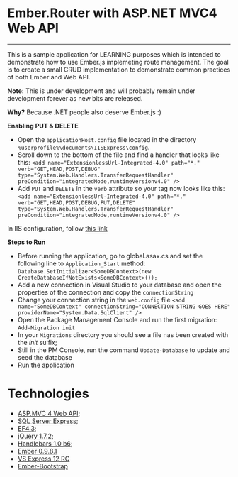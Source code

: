 Ember.Router with ASP.NET MVC4 Web API
======================================
--------------------------------------

This is a sample application for LEARNING purposes which is intended to demonstrate how to use Ember.js implemeting route management. 
The goal is to create a small CRUD implementation to demonstrate common practices of both Ember and Web API.

**Note:** This is under development and will probably remain under development forever as new bits are released.


**Why?** Because .NET people also deserve Ember.js :)


**Enabling PUT & DELETE**


 - Open the `applicationHost.config` file located in the directory `%userprofile%\documents\IISExpress\config`.  
 - Scroll down to the bottom of the file and find a handler that looks like this:
   `<add name="ExtensionlessUrl-Integrated-4.0" path="*." verb="GET,HEAD,POST,DEBUG" 
         type="System.Web.Handlers.TransferRequestHandler" 
         preCondition="integratedMode,runtimeVersionv4.0" />` 
 - Add `PUT` and `DELETE` in the `verb` attribute so your tag now looks like this:
   `<add name="ExtensionlessUrl-Integrated-4.0" path="*." verb="GET,HEAD,POST,DEBUG,PUT,DELETE" 
        type="System.Web.Handlers.TransferRequestHandler" 
         preCondition="integratedMode,runtimeVersionv4.0" />`


In IIS configuration, follow [this link](http://geekswithblogs.net/michelotti/archive/2011/05/28/resolve-404-in-iis-express-for-put-and-delete-verbs.aspx)
 

**Steps to Run**



 - Before running the application, go to global.asax.cs and set the following line to `Application_Start` method:
   `Database.SetInitializer<SomeDBContext>(new CreateDatabaseIfNotExists<SomeDBContext>());`
 - Add a new connection in Visual Studio to your database and open the properties of the connection and copy the `connectionString`
 - Change your connection string in the `web.config` file
    `<add name="SomeDBContext" connectionString="CONNECTION STRING GOES HERE" providerName="System.Data.SqlClient" />`
 - Open the Package Management Console and run the first migration:
   `Add-Migration init`
 - In your `Migrations` directory you should see a file nas been created with the *init* sulfix;
 - Still in the PM Console, run the command  `Update-Database` to update and seed the database
 - Run the application 

  
Technologies
============
- [ASP.MVC 4 Web API](http://www.asp.net/web-api);
- [SQL Server Express](http://www.microsoft.com/sqlserver/en/us/editions/2012-editions/express.aspx);
- [EF4.3](http://nuget.org/packages/EntityFramework);
- [jQuery 1.7.2](http://nuget.org/packages/jquery);
- [Handlebars 1.0 b6](https://github.com/wycats/handlebars.js/);
- [Ember 0.9.8.1](https://github.com/emberjs/ember.js)
- [VS Express 12 RC](http://www.microsoft.com/visualstudio/11/en-us/downloads)
- [Ember-Bootstrap](https://github.com/jzajpt/ember-bootstrap)
